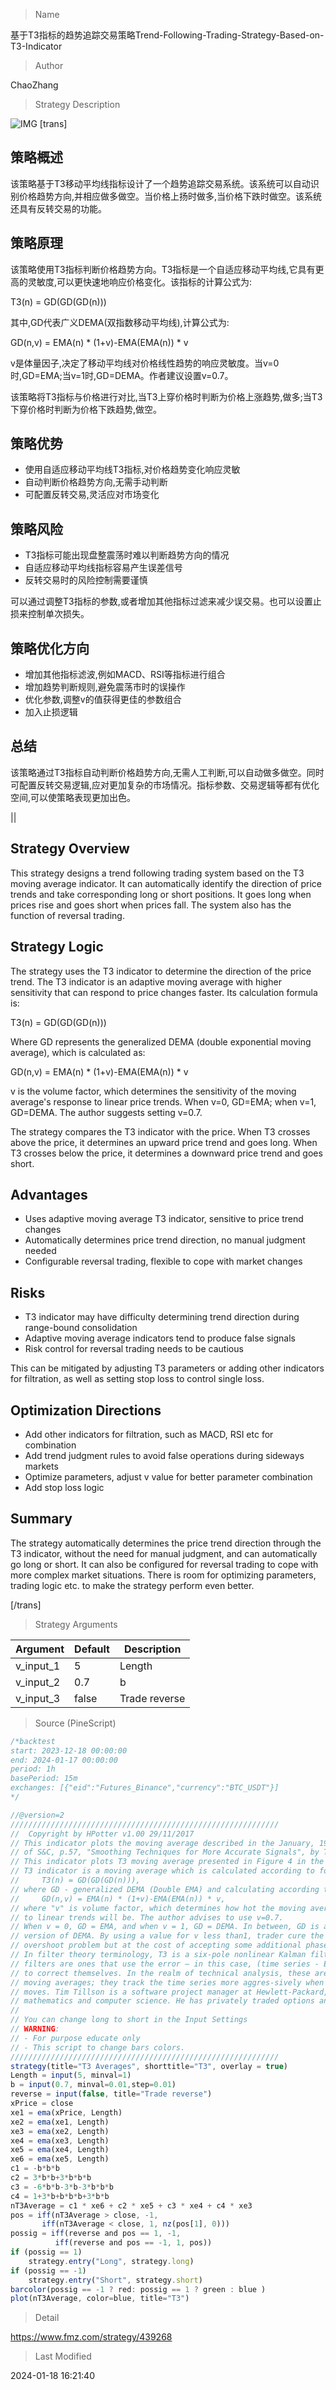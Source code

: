 
> Name

基于T3指标的趋势追踪交易策略Trend-Following-Trading-Strategy-Based-on-T3-Indicator

> Author

ChaoZhang

> Strategy Description

![IMG](https://www.fmz.com/upload/asset/107d015e0635530270f.png)
 [trans]
## 策略概述

该策略基于T3移动平均线指标设计了一个趋势追踪交易系统。该系统可以自动识别价格趋势方向,并相应做多做空。当价格上扬时做多,当价格下跌时做空。该系统还具有反转交易的功能。

## 策略原理

该策略使用T3指标判断价格趋势方向。T3指标是一个自适应移动平均线,它具有更高的灵敏度,可以更快速地响应价格变化。该指标的计算公式为:

T3(n) = GD(GD(GD(n)))

其中,GD代表广义DEMA(双指数移动平均线),计算公式为:

GD(n,v) = EMA(n) * (1+v)-EMA(EMA(n)) * v

v是体量因子,决定了移动平均线对价格线性趋势的响应灵敏度。当v=0时,GD=EMA;当v=1时,GD=DEMA。作者建议设置v=0.7。

该策略将T3指标与价格进行对比,当T3上穿价格时判断为价格上涨趋势,做多;当T3下穿价格时判断为价格下跌趋势,做空。

## 策略优势

- 使用自适应移动平均线T3指标,对价格趋势变化响应灵敏
- 自动判断价格趋势方向,无需手动判断
- 可配置反转交易,灵活应对市场变化

## 策略风险

- T3指标可能出现盘整震荡时难以判断趋势方向的情况
- 自适应移动平均线指标容易产生误差信号
- 反转交易时的风险控制需要谨慎

可以通过调整T3指标的参数,或者增加其他指标过滤来减少误交易。也可以设置止损来控制单次损失。

## 策略优化方向 

- 增加其他指标滤波,例如MACD、RSI等指标进行组合
- 增加趋势判断规则,避免震荡市时的误操作
- 优化参数,调整v的值获得更佳的参数组合
- 加入止损逻辑

## 总结

该策略通过T3指标自动判断价格趋势方向,无需人工判断,可以自动做多做空。同时可配置反转交易逻辑,应对更加复杂的市场情况。指标参数、交易逻辑等都有优化空间,可以使策略表现更加出色。

||

## Strategy Overview  

This strategy designs a trend following trading system based on the T3 moving average indicator. It can automatically identify the direction of price trends and take corresponding long or short positions. It goes long when prices rise and goes short when prices fall. The system also has the function of reversal trading.

## Strategy Logic

The strategy uses the T3 indicator to determine the direction of the price trend. The T3 indicator is an adaptive moving average with higher sensitivity that can respond to price changes faster. Its calculation formula is:  

T3(n) = GD(GD(GD(n)))

Where GD represents the generalized DEMA (double exponential moving average), which is calculated as:  

GD(n,v) = EMA(n) * (1+v)-EMA(EMA(n)) * v  

v is the volume factor, which determines the sensitivity of the moving average's response to linear price trends. When v=0, GD=EMA; when v=1, GD=DEMA. The author suggests setting v=0.7.  

The strategy compares the T3 indicator with the price. When T3 crosses above the price, it determines an upward price trend and goes long. When T3 crosses below the price, it determines a downward price trend and goes short.


## Advantages  

- Uses adaptive moving average T3 indicator, sensitive to price trend changes  
- Automatically determines price trend direction, no manual judgment needed
- Configurable reversal trading, flexible to cope with market changes


## Risks  

- T3 indicator may have difficulty determining trend direction during range-bound consolidation
- Adaptive moving average indicators tend to produce false signals  
- Risk control for reversal trading needs to be cautious  

This can be mitigated by adjusting T3 parameters or adding other indicators for filtration, as well as setting stop loss to control single loss.

## Optimization Directions

- Add other indicators for filtration, such as MACD, RSI etc for combination  
- Add trend judgment rules to avoid false operations during sideways markets  
- Optimize parameters, adjust v value for better parameter combination
- Add stop loss logic  

## Summary  

The strategy automatically determines the price trend direction through the T3 indicator, without the need for manual judgment, and can automatically go long or short. It can also be configured for reversal trading to cope with more complex market situations. There is room for optimizing parameters, trading logic etc. to make the strategy perform even better.

[/trans]

> Strategy Arguments



|Argument|Default|Description|
|----|----|----|
|v_input_1|5|Length|
|v_input_2|0.7|b|
|v_input_3|false|Trade reverse|


> Source (PineScript)

``` javascript
/*backtest
start: 2023-12-18 00:00:00
end: 2024-01-17 00:00:00
period: 1h
basePeriod: 15m
exchanges: [{"eid":"Futures_Binance","currency":"BTC_USDT"}]
*/

//@version=2
////////////////////////////////////////////////////////////
//  Copyright by HPotter v1.00 29/11/2017
// This indicator plots the moving average described in the January, 1998 issue
// of S&C, p.57, "Smoothing Techniques for More Accurate Signals", by Tim Tillson.
// This indicator plots T3 moving average presented in Figure 4 in the article.
// T3 indicator is a moving average which is calculated according to formula:
//     T3(n) = GD(GD(GD(n))),
// where GD - generalized DEMA (Double EMA) and calculating according to this:
//     GD(n,v) = EMA(n) * (1+v)-EMA(EMA(n)) * v,
// where "v" is volume factor, which determines how hot the moving average’s response
// to linear trends will be. The author advises to use v=0.7.
// When v = 0, GD = EMA, and when v = 1, GD = DEMA. In between, GD is a less aggressive
// version of DEMA. By using a value for v less than1, trader cure the multiple DEMA
// overshoot problem but at the cost of accepting some additional phase delay.
// In filter theory terminology, T3 is a six-pole nonlinear Kalman filter. Kalman
// filters are ones that use the error — in this case, (time series - EMA(n)) — 
// to correct themselves. In the realm of technical analysis, these are called adaptive
// moving averages; they track the time series more aggres-sively when it is making large
// moves. Tim Tillson is a software project manager at Hewlett-Packard, with degrees in
// mathematics and computer science. He has privately traded options and equities for 15 years.   
//
// You can change long to short in the Input Settings
// WARNING:
// - For purpose educate only
// - This script to change bars colors.
////////////////////////////////////////////////////////////
strategy(title="T3 Averages", shorttitle="T3", overlay = true)
Length = input(5, minval=1)
b = input(0.7, minval=0.01,step=0.01) 
reverse = input(false, title="Trade reverse")
xPrice = close
xe1 = ema(xPrice, Length)
xe2 = ema(xe1, Length)
xe3 = ema(xe2, Length)
xe4 = ema(xe3, Length)
xe5 = ema(xe4, Length)
xe6 = ema(xe5, Length)
c1 = -b*b*b
c2 = 3*b*b+3*b*b*b
c3 = -6*b*b-3*b-3*b*b*b
c4 = 1+3*b+b*b*b+3*b*b
nT3Average = c1 * xe6 + c2 * xe5 + c3 * xe4 + c4 * xe3
pos = iff(nT3Average > close, -1,
       iff(nT3Average < close, 1, nz(pos[1], 0))) 
possig = iff(reverse and pos == 1, -1,
          iff(reverse and pos == -1, 1, pos))	   
if (possig == 1) 
    strategy.entry("Long", strategy.long)
if (possig == -1)
    strategy.entry("Short", strategy.short)	   	    
barcolor(possig == -1 ? red: possig == 1 ? green : blue )  
plot(nT3Average, color=blue, title="T3")
```

> Detail

https://www.fmz.com/strategy/439268

> Last Modified

2024-01-18 16:21:40
